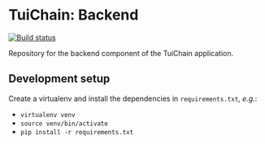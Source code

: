 <!-- ----------------------------------------------------------------------- -->

# TuiChain: Backend

[![Build status](https://github.com/TuiChain/backend/workflows/build/badge.svg?branch=main)](https://github.com/TuiChain/backend/actions)

Repository for the backend component of the TuiChain application.

## Development setup

Create a virtualenv and install the dependencies in `requirements.txt`, *e.g.*:

- `virtualenv venv`
- `source venv/bin/activate`
- `pip install -r requirements.txt`

<!-- ----------------------------------------------------------------------- -->
